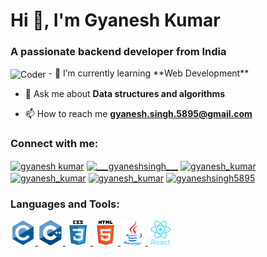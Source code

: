 <h1 align="left">Hi 👋, I'm Gyanesh Kumar</h1>
<h3 align="left">A passionate backend developer from India</h3>
<img align = "center" alt="Coder" width = "400" src = "https://i.giphy.com/media/qgQUggAC3Pfv687qPC/giphy.webp">
- 🌱 I’m currently learning **Web Development**

- 💬 Ask me about **Data structures and algorithms**

- 📫 How to reach me **gyanesh.singh.5895@gmail.com**

<h3 align="left">Connect with me:</h3>
<p align="left">
<a href="https://linkedin.com/in/gyanesh kumar" target="blank"><img align="center" src="https://raw.githubusercontent.com/rahuldkjain/github-profile-readme-generator/master/src/images/icons/Social/linked-in-alt.svg" alt="gyanesh kumar" height="30" width="40" /></a>
<a href="https://instagram.com/___gyaneshsingh___" target="blank"><img align="center" src="https://raw.githubusercontent.com/rahuldkjain/github-profile-readme-generator/master/src/images/icons/Social/instagram.svg" alt="___gyaneshsingh___" height="30" width="40" /></a>
<a href="https://www.codechef.com/users/gyanesh_kumar" target="blank"><img align="center" src="https://cdn.jsdelivr.net/npm/simple-icons@3.1.0/icons/codechef.svg" alt="gyanesh_kumar" height="30" width="40" /></a>
<a href="https://www.hackerrank.com/gyanesh_kumar" target="blank"><img align="center" src="https://raw.githubusercontent.com/rahuldkjain/github-profile-readme-generator/master/src/images/icons/Social/hackerrank.svg" alt="gyanesh_kumar" height="30" width="40" /></a>
<a href="https://www.leetcode.com/gyanesh_kumar" target="blank"><img align="center" src="https://raw.githubusercontent.com/rahuldkjain/github-profile-readme-generator/master/src/images/icons/Social/leet-code.svg" alt="gyanesh_kumar" height="30" width="40" /></a>
<a href="https://auth.geeksforgeeks.org/user/gyaneshsingh5895" target="blank"><img align="center" src="https://raw.githubusercontent.com/rahuldkjain/github-profile-readme-generator/master/src/images/icons/Social/geeks-for-geeks.svg" alt="gyaneshsingh5895" height="30" width="40" /></a>
</p>

<h3 align="left">Languages and Tools:</h3>
<p align="left"> <a href="https://www.cprogramming.com/" target="_blank" rel="noreferrer"> <img src="https://raw.githubusercontent.com/devicons/devicon/master/icons/c/c-original.svg" alt="c" width="40" height="40"/> </a> <a href="https://www.w3schools.com/cpp/" target="_blank" rel="noreferrer"> <img src="https://raw.githubusercontent.com/devicons/devicon/master/icons/cplusplus/cplusplus-original.svg" alt="cplusplus" width="40" height="40"/> </a> <a href="https://www.w3schools.com/css/" target="_blank" rel="noreferrer"> <img src="https://raw.githubusercontent.com/devicons/devicon/master/icons/css3/css3-original-wordmark.svg" alt="css3" width="40" height="40"/> </a> <a href="https://www.w3.org/html/" target="_blank" rel="noreferrer"> <img src="https://raw.githubusercontent.com/devicons/devicon/master/icons/html5/html5-original-wordmark.svg" alt="html5" width="40" height="40"/> </a> <a href="https://www.java.com" target="_blank" rel="noreferrer"> <img src="https://raw.githubusercontent.com/devicons/devicon/master/icons/java/java-original.svg" alt="java" width="40" height="40"/> </a> <a href="https://reactjs.org/" target="_blank" rel="noreferrer"> <img src="https://raw.githubusercontent.com/devicons/devicon/master/icons/react/react-original-wordmark.svg" alt="react" width="40" height="40"/> </a> </p>
